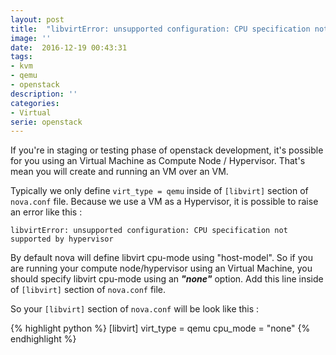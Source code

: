 ```yaml
---
layout: post
title:  "libvirtError: unsupported configuration: CPU specification not supported by hypervisor"
image: ''
date:  2016-12-19 00:43:31
tags:
- kvm
- qemu
- openstack
description: ''
categories:
- Virtual
serie: openstack
---
```


If you're in staging or testing phase of openstack development, it's possible for you using an Virtual Machine as Compute Node / Hypervisor. That's mean you will create and running an VM over an VM.

Typically we only define ```virt_type = qemu``` inside of ```[libvirt]``` section of ```nova.conf``` file. Because we use a VM as a Hypervisor, it is possible to raise an error like this :

```libvirtError: unsupported configuration: CPU specification not supported by hypervisor```

By default nova will define libvirt cpu-mode using "host-model". So if you are running your compute node/hypervisor using an Virtual Machine, you should specify libvirt cpu-mode using an ***"none"*** option. Add this line inside of ```[libvirt]``` section of ```nova.conf``` file.

So your ```[libvirt]``` section of ```nova.conf``` will be look like this :

{% highlight python %}
[libvirt]
virt_type = qemu
cpu_mode = "none"
{% endhighlight %}